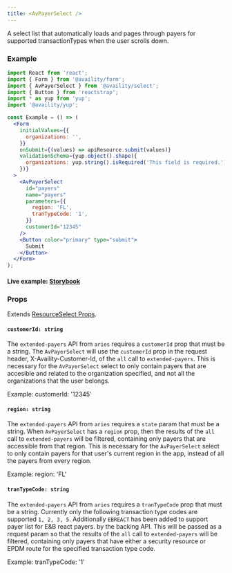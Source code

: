 ```yaml
---
title: <AvPayerSelect />
---
```


A select list that automatically loads and pages through payers for supported transactionTypes when the user scrolls down.

### Example

```jsx
import React from 'react';
import { Form } from '@availity/form';
import { AvPayerSelect } from '@availity/select';
import { Button } from 'reactstrap';
import * as yup from 'yup';
import '@availity/yup';

const Example = () => (
  <Form
    initialValues={{
      organizations: '',
    }}
    onSubmit={(values) => apiResource.submit(values)}
    validationSchema={yup.object().shape({
      organizations: yup.string().isRequired('This field is required.'),
    })}
  >
    <AvPayerSelect
      id="payers"
      name="payers"
      parameters={{
        region: 'FL',
        tranTypeCode: '1',
      }}
      customerId="12345"
    />
    <Button color="primary" type="submit">
      Submit
    </Button>
  </Form>
);
```

#### Live example: [Storybook](https://availity.github.io/availity-react/storybook/?path=/story/formik-select-resources--avpayerselect)

### Props

Extends [ResourceSelect Props](/form/select/components/resource-select/#props).

#### `customerId: string`

The `extended-payers` API from `aries` requires a `customerId` prop that must be a string. The `AvPayerSelect` will use the `customerId` prop in the request header, X-Availity-Customer-Id, of the `all` call to `extended-payers`. This is necessary for the `AvPayerSelect` select to only contain payers that are accesible and related to the organization specified, and not all the organizations that the user belongs.

Example: customerId: '12345'

#### `region: string`

The `extended-payers` API from `aries` requires a `state` param that must be a string. When `AvPayerSelect` has a `region` prop, then the results of the `all` call to `extended-payers` will be filtered, containing only payers that are accessible from that region. This is necessary for the `AvPayerSelect` select to only contain payers for that user's current region in the app, instead of all the payers from every region.

Example: region: 'FL'

#### `tranTypeCode: string`

The `extended-payers` API from `aries` requires a `tranTypeCode` prop that must be a string. Currently only the following transaction type codes are supported `1, 2, 3, 5`. Additionally `EBREACT` has been added to support payer list for E&B react payers. by the backing API. This will be passed as a request param so that the results of the `all` call to `extended-payers` will be filtered, containing only payers that have either a security resource or EPDM route for the specified transaction type code.

Example: tranTypeCode: '1'
